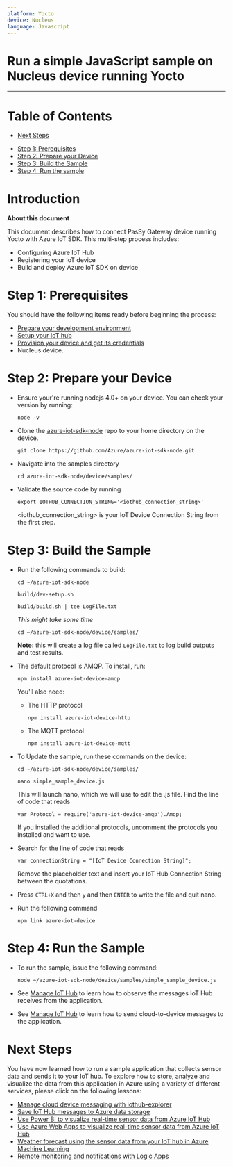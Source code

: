 ```yaml
---
platform: Yocto
device: Nucleus
language: Javascript
---
```


Run a simple JavaScript sample on Nucleus device running Yocto
===
---

# Table of Contents
-   [Next Steps](#NextSteps)

 * [Step 1: Prerequisites](#Prerequisites)
 * [Step 2: Prepare your Device](#PrepareDevice)
 * [Step 3: Build the Sample](#Build)
 * [Step 4: Run the sample](#Run)

<a name="Introduction"></a>
# Introduction

**About this document**

This document describes how to connect PasSy Gateway device running Yocto with Azure IoT SDK. This multi-step process includes:
-   Configuring Azure IoT Hub
-   Registering your IoT device
-   Build and deploy Azure IoT SDK on device

<a name="Prerequisites"></a>
# Step 1: Prerequisites
 
 You should have the following items ready before beginning the process:

-   [Prepare your development environment][setup-devbox-linux]
-   [Setup your IoT hub][lnk-setup-iot-hub]
-   [Provision your device and get its credentials][lnk-manage-iot-hub]
-   Nucleus device.

<a name="PrepareDevice"></a>  
# Step 2: Prepare your Device
* Ensure your're running nodejs 4.0+ on your device. You can check your version by running: 
    ``` 
    node -v 
    ```
* Clone the [azure-iot-sdk-node](https://github.com/azure/azure-iot-sdk-node) repo to your home directory on the device.
    ```
    git clone https://github.com/Azure/azure-iot-sdk-node.git
    ```
* Navigate into the samples directory
    ```
    cd azure-iot-sdk-node/device/samples/
    ```
* Validate the source code by running 
    ```
    export IOTHUB_CONNECTION_STRING='<iothub_connection_string>'
    ```
    <iothub_connection_string> is your IoT Device Connection String from the first step.

<a name="Build"></a>    
# Step 3: Build the Sample

* Run the following commands to build:

    ```
    cd ~/azure-iot-sdk-node
    ```
    
    ```
    build/dev-setup.sh
    ```
    
    ```
    build/build.sh | tee LogFile.txt
    ```
    *This might take some time*
    
    ```
    cd ~/azure-iot-sdk-node/device/samples/
    ```

    **Note:** this will create a log file called ```LogFile.txt``` to log build outputs and test results.

* The default protocol is AMQP. To install, run:

    ```
    npm install azure-iot-device-amqp
    ```
    
    You'll also need: 

    * The HTTP protocol
            
        ```
        npm install azure-iot-device-http
        ```
            
    * The MQTT protocol
        
        ```
        npm install azure-iot-device-mqtt
        ```
            
* To Update the sample, run these commands on the device:

    ```
    cd ~/azure-iot-sdk-node/device/samples/
    ```
    
    ```
    nano simple_sample_device.js
    ```
    
    This will launch nano, which we will use to edit the .js file. 
    Find the line of code that reads
    
    ```
    var Protocol = require('azure-iot-device-amqp').Amqp;
    ```
    
    If you installed the additional protocols, uncomment the protocols you installed and want to use.
    
* Search for the line of code that reads

    ```
    var connectionString = "[IoT Device Connection String]";
    ```
    
    Remove the placeholder text and insert your IoT Hub Connection String between the quotations.
    
* Press ```CTRL+X``` and then ```y``` and then ```ENTER``` to write the file and quit nano.
* Run the following command

    ```
    npm link azure-iot-device
    ```
<a name="Run"></a>
# Step 4: Run the Sample
-   To run the sample, issue the following command:

    ```
    node ~/azure-iot-sdk-node/device/samples/simple_sample_device.js
    ```
-   See [Manage IoT Hub][lnk-manage-iot-hub] to learn how to observe the messages IoT Hub receives from the application.
-   See [Manage IoT Hub][lnk-manage-iot-hub] to learn how to send cloud-to-device messages to the application.

<a name="NextSteps"></a>
# Next Steps

You have now learned how to run a sample application that collects sensor data and sends it to your IoT hub. To explore how to store, analyze and visualize the data from this application in Azure using a variety of different services, please click on the following lessons:

-   [Manage cloud device messaging with iothub-explorer]
-   [Save IoT Hub messages to Azure data storage]
-   [Use Power BI to visualize real-time sensor data from Azure IoT Hub]
-   [Use Azure Web Apps to visualize real-time sensor data from Azure IoT Hub]
-   [Weather forecast using the sensor data from your IoT hub in Azure Machine Learning]
-   [Remote monitoring and notifications with Logic Apps]   

[Manage cloud device messaging with iothub-explorer]: https://docs.microsoft.com/en-us/azure/iot-hub/iot-hub-explorer-cloud-device-messaging
[Save IoT Hub messages to Azure data storage]: https://docs.microsoft.com/en-us/azure/iot-hub/iot-hub-store-data-in-azure-table-storage
[Use Power BI to visualize real-time sensor data from Azure IoT Hub]: https://docs.microsoft.com/en-us/azure/iot-hub/iot-hub-live-data-visualization-in-power-bi
[Use Azure Web Apps to visualize real-time sensor data from Azure IoT Hub]: https://docs.microsoft.com/en-us/azure/iot-hub/iot-hub-live-data-visualization-in-web-apps
[Weather forecast using the sensor data from your IoT hub in Azure Machine Learning]: https://docs.microsoft.com/en-us/azure/iot-hub/iot-hub-weather-forecast-machine-learning
[Remote monitoring and notifications with Logic Apps]: https://docs.microsoft.com/en-us/azure/iot-hub/iot-hub-monitoring-notifications-with-azure-logic-apps
[setup-devbox-linux]: https://github.com/Azure/azure-iot-sdk-node/blob/master/doc/node-devbox-setup.md
[lnk-setup-iot-hub]: ../setup_iothub.md
[lnk-manage-iot-hub]: ../manage_iot_hub.md
